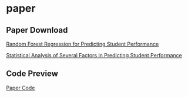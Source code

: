 # paper

## Paper Download

[Random Forest Regression for Predicting Student Performance](docs/Random%20Forest%20Regression%20for%20Predicting%20Student%20Performance.pdf)

[Statistical Analysis of Several Factors in Predicting Student Performance](docs/Statistical%20Analysis%20of%20Several%20Factors%20in%20Predicting%20Student%20Performance.pdf)

## Code Preview

[Paper Code](docs/Random%20Forest%20Regression%20for%20Predicting%20Student%20Performance.html)